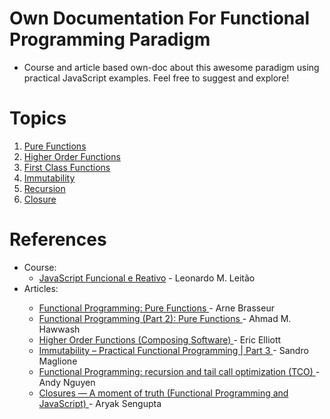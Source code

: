 # Own Documentation For Functional Programming Paradigm
- Course and article based own-doc about this awesome paradigm using practical JavaScript examples. Feel free to suggest and explore!

</hr>

# Topics
<ol>
    <li>
        <a href="https://github.com/CapitaoDAreia/exploring-functional-programming-paradigm/blob/main/functional_programming_principles/1-pure_functions.js" target="_blank">
            Pure Functions
        </a>
    </li>
        <li>
        <a href="https://github.com/CapitaoDAreia/exploring-functional-programming-paradigm/blob/main/functional_programming_principles/2-higher-order-function.js" target="_blank">
            Higher Order Functions
        </a>
    </li>
    <li>
        <a href="https://github.com/CapitaoDAreia/exploring-functional-programming-paradigm/blob/main/functional_programming_principles/3-first-class-functions.js" target="_blank">
            First Class Functions
        </a>
    </li>
        <li>
        <a href="https://github.com/CapitaoDAreia/exploring-functional-programming-paradigm/blob/main/functional_programming_principles/4-immutability.js" target="_blank">
            Immutability
        </a>
    </li>
    </li>
        <li>
        <a href="https://github.com/CapitaoDAreia/exploring-functional-programming-paradigm/blob/main/functional_programming_principles/5-recursion.js" target="_blank">
            Recursion
        </a>
    </li>
    </li>
        <li>
        <a href="https://github.com/CapitaoDAreia/exploring-functional-programming-paradigm/blob/main/functional_programming_principles/6-closure.js" target="_blank">
            Closure
        </a>
    </li>
</ol>

# References
<ul>
    <li>Course: 
        <ul>
            <li>
                <a href="https://www.udemy.com/course/javascript-funcional">JavaScript Funcional e Reativo</a> - Leonardo M. Leitão
            </li>
        </ul>
    </li>
    <li>Articles:</li>
    <ul>
        <li>
            <a href="https://www.sitepoint.com/functional-programming-pure-functions/#:~:text=A%20pure%20function%20is%20a,it%20does%20not%20change%20x%20" >
                Functional Programming: Pure Functions
            </a> - Arne Brasseur
        </li>
        <li>
            <a href="https://blog.bitsrc.io/functional-programming-part-2-pure-functions-85491f3d7190">
                Functional Programming (Part 2): Pure Functions
            </a> - Ahmad M. Hawwash
        </li>
        <li>
            <a href="https://medium.com/javascript-scene/higher-order-functions-composing-software-5365cf2cbe99#:~:text=A%20higher%20order%20function%20is,return%20a%20function%20as%20output">
                Higher Order Functions (Composing Software)
            </a> - Eric Elliott
        </li>
            <li>
            <a href="https://medium.com/javascript-scene/higher-order-functions-composing-software-5365cf2cbe99#:~:text=A%20higher%20order%20function%20is,return%20a%20function%20as%20output">
                Immutability – Practical Functional Programming | Part 3
            </a> - Sandro Maglione
        </li>
        </li>
            <li>
            <a href="https://medium.com/@andy.nguyen.1993/functional-programming-recursion-and-tail-call-optimization-tco-9b4b1376fe22#:~:text=Recursion%20is%20a%20widely%20used,calls%20itself%20directly%20or%20indirectly">
                Functional Programming: recursion and tail call optimization (TCO)
            </a> - Andy Nguyen
        </li>
        </li>
            <li>
            <a href="https://medium.com/beginners-guide-to-mobile-web-development/closures-in-functional-programming-and-javascript-3ed730e08fc2">
                Closures — A moment of truth (Functional Programming and JavaScript)
            </a> - Aryak Sengupta
        </li>
    </ul>
</ul>